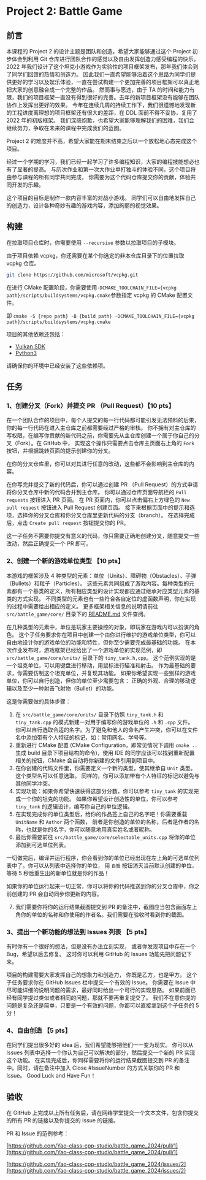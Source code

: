 # Project 2: Battle Game

## 前言

本课程的 Project 2 的设计主题是团队和创造。希望大家能够通过这个 Project 初步体会到利用 Git 仓库进行团队合作的感觉以及自由发挥创造力感受编程的快乐。
2022 年我们设计了这个坦克小游戏作为实验性的项目框架发布，那年我们体会到了同学们回馈的热情和创造力。
因此我们一直希望能够沿着这个思路为同学们提供更好的学习以及娱乐体验，一直在尝试构建一个更加完善的项目框架可以真正地把大家的创意融合成一个完整的作品。
然而事与愿违，由于 TA 的时间和能力有限，我们的项目框架一直没有得到很好的完善。去年的新项目框架没有能够在团队协作上发挥出更好的效果。
今年在连续几周的持续工作下，我们很遗憾地发现新的工程进度离理想的项目框架还有很大的差距，在 DDL 面前不得不妥协，复用了 2022 年的初版框架。
我们深感抱歉，也希望大家能够理解我们的困难，我们会继续努力，争取在未来的课程中完成我们的蓝图。

Project 2 的难度并不高，希望大家能在期末结束之后以一个放松地心态完成这个项目。

经过一个学期的学习，我们已经一起学习了许多编程知识，大家的编程技能想必也有了显著的提高。
与历次作业和第一次大作业单打独斗的体验不同，这个项目将由参与课程的所有同学共同完成，
你需要为这个代码仓库提交你的贡献，体验共同开发的乐趣。

这个项目的目标是制作一款内容丰富的对战小游戏。
同学们可以自由地发挥自己的创造力，设计各种奇妙有趣的游戏内容，添加绚丽的视觉效果。

## 构建

在拉取项目仓库时，你需要使用 `--recursive` 参数以拉取项目的子模块。

由于项目依赖 vcpkg，你还需要在某个你选定的非本仓库目录下的位置拉取 vcpkg 仓库。

```bash
git clone https://github.com/microsoft/vcpkg.git
```

在进行 CMake 配置阶段，你需要使用`-DCMAKE_TOOLCHAIN_FILE={vcpkg path}/scripts/buildsystems/vcpkg.cmake`参数指定 vcpkg 的 CMake 配置文件。

即 `cmake -S {repo path} -B {build path} -DCMAKE_TOOLCHAIN_FILE={vcpkg path}/scripts/buildsystems/vcpkg.cmake`

项目的其他依赖还包括：

- [Vulkan SDK](https://vulkan.lunarg.com/sdk/home)
- [Python3](https://www.python.org/)

请确保你的环境中已经安装了这些依赖项。

## 任务

### 1、创建分叉（Fork）并提交 PR （Pull Request）【10 pts】

在一个团队合作的项目中，每个人提交的每一行代码都可能引发无法预料的后果，你的每一行代码在进入主仓库之前都需要经过严格的审核。
你不拥有对主仓库的写权限，在编写你贡献的新代码之前，你需要先从主仓库创建一个属于你自己的分叉（Fork）。在 GitHub 中，
实现这个操作只需要点击仓库主页面右上角的 `Fork` 按钮，并根据跳转页面的提示创建你的分叉。

在你的分叉仓库里，你可以对其进行任意的改动，这些都不会影响到主仓库的内容。

在你写完并提交了新的代码后，你可以通过创建 PR （Pull Request）的方式申请将你分叉仓库中新的代码合并到主仓库。
你可以通过仓库页面导航栏的 `Pull requests` 按钮进入 PR 页面。
在 PR 页面内，你可以点击偏右上方绿色的 `New pull request` 按钮进入 Pull Request 创建页面。
接下来根据页面中的提示和选项，选择你的分叉仓库和你分叉仓库里更新代码的分支（branch）。
在选择完成后，点击 `Create pull request` 按钮提交你的 PR。

这一子任务不需要你提交有意义的代码，你只需要正确地创建分叉，随意提交一些改动，然后正确提交一个 PR 即可。

### 2、创建一个新的游戏单位类型 【10 pts】

本游戏的框架涉及 4 种类型的元素：单位（Units）、障碍物（Obstacles）、子弹（Bullets）和粒子（Particles）。
这些元素共同组成了游戏内容。每种类型的元素都有一个基类的定义，所有相应类型的设计实现都应通过继承对应类型元素的基类的方式实现。
不同类型的元素也有一些符合各自定位的虚函数声明，你在实现的过程中需要给出相应的定义。
更多框架相关信息的说明请前往 `src/battle_game/core/` 目录下的 [README.md](src/battle_game/core/README.md) 文件查阅。

在几种类型的元素中，单位是玩家主要操控的对象，即玩家在游戏内可以扮演的角色。
这个子任务要求你在项目中创建一个由你进行维护的游戏单位类型，你可以自由地设计你的游戏单位的功能和特性，但你至少需要完成最基础的功能。
在本次作业发布时，游戏框架已经给出了一个游戏单位的实现范例，即 `src/battle_game/core/units/` 目录下的 `tiny_tank.h,cpp`。
这个范例实现的是一个坦克单位，可以用键盘进行移动，用鼠标进行瞄准和射击。
作为最基础的要求，你需要仿制这个坦克单位，并复现其功能。
如果你希望实现一些别样的游戏单位，你可以自行创造，但你的单位至少需要包含：
正确的外观、合理的移动逻辑以及至少一种射击飞射物（Bullet）的功能。

这是你需要做的具体步骤：
1. 在 `src/battle_game/core/units/` 目录下仿照 `tiny_tank.h` 和 `tiny_tank.cpp` 的模式新建一对用于编写你的游戏单位的 `.h` 和 `.cpp` 文件。
你可以自行选取合适的名字。为了避免和他人的命名产生冲突，你可以在文件名中添加带有个人特征的标记，如：常用网名、学号等。
2. 重新进行 CMake 配置 (CMake Configuration，即常见情况下调用 `cmake ..` 生成 build 目录下项目结构的命令)，使用 IDE 的同学应该可以找到重新配置相关的按钮，CMake 会自动将你新建的文件引用到项目中。
3. 在你创建的代码文件里，你需要定义一个新的类型，使其继承自 `Unit` 类型。这个类型名可以任意选取。
同样的，你可以添加带有个人特征的标记以避免与其他同学冲突。
4. 实现功能：如果你希望快速获得这部分分数，你可以参考 `tiny_tank` 的实现完成一个你的坦克的功能。
如果你希望设计创造性的单位，你可以参考 `tiny_tank` 的逻辑设计，编写你自己的单位逻辑。
5. 在实现完成你的单位类型后，给你的作品签上自己的名字吧！你需要重载 `UnitName` 和 `Author` 两个函数，
前者是你创造的单位的名称，后者是作者的名称，也就是你的名字，你可以随意地用真实姓名或者昵称。
6. 最后你需要前往 `src/battle_game/core/selectable_units.cpp` 将你的单位添加到可选单位列表。


一切做完后，编译并运行程序，你会看到你的单位已经出现在左上角的可选单位列表中了。你可以从列表中选择你的单位，
用 `自毁` 按钮消灭当前默认创建的单位，等待 5 秒后重生出的新单位就是你的作品！

如果你的单位运行起来一切正常，你可以将你的代码推送到你的分叉仓库中，你之前创建的 PR 会自动同步你更新的内容。

7. 我们需要你将你的运行结果截图提交到 PR 的备注中，截图应当包含画面左上角你的单位的名称和你使用的作者名。我们需要在验收时看到你的截图。

### 3、提出一个新功能的想法到 Issues 列表 【5 pts】

有时你有一个很好的想法，但是没有办法立刻实现，
或者你发现项目中存在一个 Bug，希望以后去修复。
这时你可以利用 GitHub 的 Issues 功能先把问题记下来。

项目的构建需要大家发挥自己的想象力和创造力，
你既是乙方，也是甲方。
这个子任务要求你在 GitHub Issues 栏中提交一个有效的 Issue。
你需要在 Issue 中尽可能详细的说明问题的需求，最好同时给出一个可行的实现思路。
如果前面已经有同学提过类似或者相同的问题，那就不要再重复提交了。
我们不在意你提的问题是复杂还是简单，只要是一个有效的问题，你都可以直接拿到这个子任务的 5 分！

### 4、自由创造 【5 pts】

在同学们提出很多好的 idea 后，我们希望能够把他们一一变为现实。
你可以从 Issues 列表中选择一个你认为自己可以解决的部分，然后提交一个新的 PR 实现这个功能。
在实现完成后，你同样需要将你的运行结果截图提交到 PR 的备注中。同时，请在备注中加入 Close #IssueNumber 的方式关联你的 PR 和 Issue。
Good Luck and Have Fun！

## 验收

在 GitHub 上完成以上所有任务后，请在网络学堂提交一个文本文件，包含你提交的所有 PR 的链接以及你提交的 Issue 的链接。

PR 和 Issue 的范例参考：

[https://github.com/Yao-class-cpp-studio/battle_game_2024/pull/1](https://github.com/Yao-class-cpp-studio/battle_game_2024/pull/1)

[https://github.com/Yao-class-cpp-studio/battle_game_2024/issues/2](https://github.com/Yao-class-cpp-studio/battle_game_2024/issues/2)
